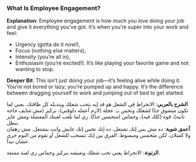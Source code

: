 ### What Is Employee Engagement?

**Explanation**: Employee engagement is how much you _love_ doing your job and give it everything you’ve got. It’s when you’re super into your work and feel:

- Urgency (gotta do it now!),
- Focus (nothing else matters),
- Intensity (you’re all in),
- Enthusiasm (you’re excited!). It’s like playing your favorite game and not wanting to stop.

**Deeper Bit**: This isn’t just doing your job—it’s feeling alive while doing it. You’re not bored or lazy; you’re pumped up and happy. It’s the difference between dragging yourself to work and jumping out of bed to get started.

**الشرح بالعربي**: الانخراط في الشغل هو قد إيه بتحب شغلك وبتديله كل طاقتك. يعني لما تكون متشوق جدًا لشغلك وتحس بـ: عجلة (لازم أعمله دلوقتي)، تركيز (مش شايف حاجة تانية)، قوة (كلك فيه)، وحماس (متحمس جدًا). زي لما تلعب لعبتك المفضلة ومش عايز تبطل.  
**أعمق شوية**: ده مش بس إنك تشتغل، ده إنك تحس إنك عايش وانت بتشتغل. مش زهقان ولا كسلان، لكن متحمس ومبسوط. الفرق بين إنك تتسحب للشغل أو تقوم من النوم جري عشان تبدأ.

**الزتونة**: الانخراط يعني تحب شغلك وتعيشه بتركيز وحماس زي لعبة ممتعة.